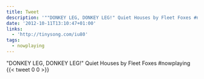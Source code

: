 ```yaml
---
title: Tweet
description: '""DONKEY LEG, DONKEY LEG!" Quiet Houses by Fleet Foxes #nowplaying "'
date: '2012-10-11T13:10:47+01:00'
links:
  - 'http://tinysong.com/iu80'
tags:
  - nowplaying
---
```

"DONKEY LEG, DONKEY LEG!" Quiet Houses by Fleet Foxes #nowplaying 
      {{< tweet 0 0 >}}
    
